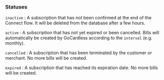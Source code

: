 ### Statuses

`inactive`
:	A subscription that has not been confirmed at the end of the Connect flow. It will be deleted from the database after a few hours.

`active`
:	A subscription that has not yet expired or been cancelled. Bills will automatically be created by GoCardless according to the `interval` (e.g. monthly).

`cancelled`
:	A subscription that has been terminated by the customer or merchant. No more bills will be created.

`expired`
:	A subscription that has reached its expiration date. No more bills will be created.
